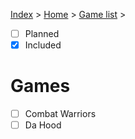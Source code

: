 [Index](index) > [Home](home) > [Game list](gamelist) >

- [ ]   Planned
- [x]   Included

# Games
- [ ]   Combat Warriors
- [ ]   Da Hood